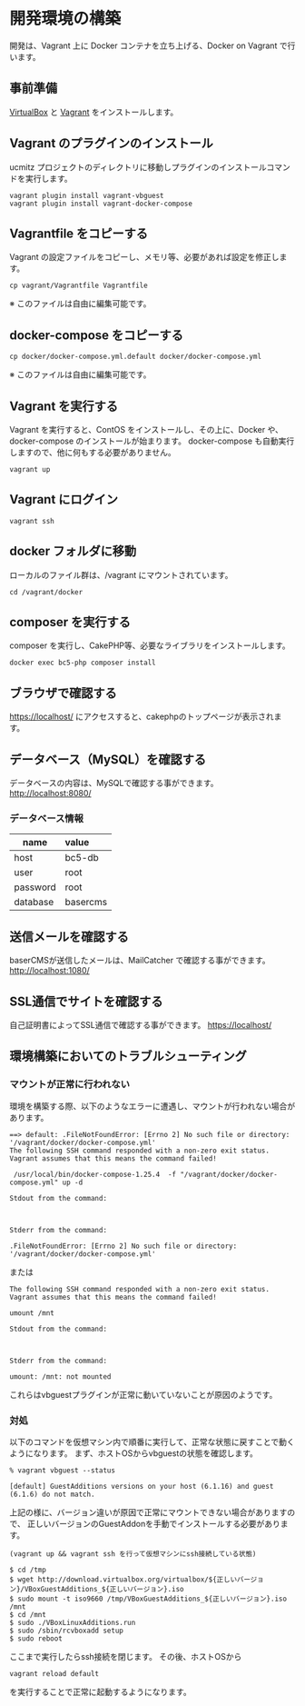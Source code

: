 # 開発環境の構築

開発は、Vagrant 上に Docker コンテナを立ち上げる、Docker on Vagrant で行います。

## 事前準備
[VirtualBox](https://www.virtualbox.org/) と [Vagrant](https://www.vagrantup.com/) をインストールします。


## Vagrant のプラグインのインストール
ucmitz プロジェクトのディレクトリに移動しプラグインのインストールコマンドを実行します。
```shell script
vagrant plugin install vagrant-vbguest
vagrant plugin install vagrant-docker-compose
```

## Vagrantfile をコピーする
Vagrant の設定ファイルをコピーし、メモリ等、必要があれば設定を修正します。
```shell script
cp vagrant/Vagrantfile Vagrantfile
```
※ このファイルは自由に編集可能です。

## docker-compose をコピーする
```shell script
cp docker/docker-compose.yml.default docker/docker-compose.yml
```
※ このファイルは自由に編集可能です。

## Vagrant を実行する
Vagrant を実行すると、ContOS をインストールし、その上に、Docker や、docker-compose のインストールが始まります。
docker-compose も自動実行しますので、他に何もする必要がありません。
```shell script
vagrant up
```

## Vagrant にログイン
```shell script
vagrant ssh
```

## docker フォルダに移動
ローカルのファイル群は、/vagrant にマウントされています。
```shell script
cd /vagrant/docker
```

## composer を実行する
composer を実行し、CakePHP等、必要なライブラリをインストールします。
```
docker exec bc5-php composer install
```

## ブラウザで確認する
[https://localhost/](https://localhost/) にアクセスすると、cakephpのトップページが表示されます。

## データベース（MySQL）を確認する
データベースの内容は、MySQLで確認する事ができます。
[http://localhost:8080/](http://localhost:8080/)

### データベース情報
| name | value |
|-----------|:------------|
| host | bc5-db |
| user | root |
| password | root |
| database | basercms |

## 送信メールを確認する
baserCMSが送信したメールは、MailCatcher で確認する事ができます。
[http://localhost:1080/](http://localhost:1080/)


## SSL通信でサイトを確認する
自己証明書によってSSL通信で確認する事ができます。
[https://localhost/](https://localhost/)

## 環境構築においてのトラブルシューティング

### マウントが正常に行われない
環境を構築する際、以下のようなエラーに遭遇し、マウントが行われない場合があります。
```
==> default: .FileNotFoundError: [Errno 2] No such file or directory: '/vagrant/docker/docker-compose.yml'
The following SSH command responded with a non-zero exit status.
Vagrant assumes that this means the command failed!

 /usr/local/bin/docker-compose-1.25.4  -f "/vagrant/docker/docker-compose.yml" up -d

Stdout from the command:



Stderr from the command:

.FileNotFoundError: [Errno 2] No such file or directory: '/vagrant/docker/docker-compose.yml'
```

または

```
The following SSH command responded with a non-zero exit status.
Vagrant assumes that this means the command failed!

umount /mnt

Stdout from the command:



Stderr from the command:

umount: /mnt: not mounted
```

これらはvbguestプラグインが正常に動いていないことが原因のようです。

### 対処
以下のコマンドを仮想マシン内で順番に実行して、正常な状態に戻すことで動くようになります。
まず、ホストOSからvbguestの状態を確認します。

```
% vagrant vbguest --status

[default] GuestAdditions versions on your host (6.1.16) and guest (6.1.6) do not match.
```
上記の様に、バージョン違いが原因で正常にマウントできない場合がありますので、
正しいバージョンのGuestAddonを手動でインストールする必要があります。

```
(vagrant up && vagrant ssh を行って仮想マシンにssh接続している状態)

$ cd /tmp
$ wget http://download.virtualbox.org/virtualbox/${正しいバージョン}/VBoxGuestAdditions_${正しいバージョン}.iso
$ sudo mount -t iso9660 /tmp/VBoxGuestAdditions_${正しいバージョン}.iso /mnt
$ cd /mnt
$ sudo ./VBoxLinuxAdditions.run
$ sudo /sbin/rcvboxadd setup
$ sudo reboot
```
ここまで実行したらssh接続を閉じます。
その後、ホストOSから
```
vagrant reload default
```
を実行することで正常に起動するようになります。